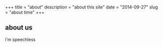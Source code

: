 +++
title = "about"
description = "about this site"
date = "2014-09-27"
slug = "about time"
+++

## about us

i'm speechless
